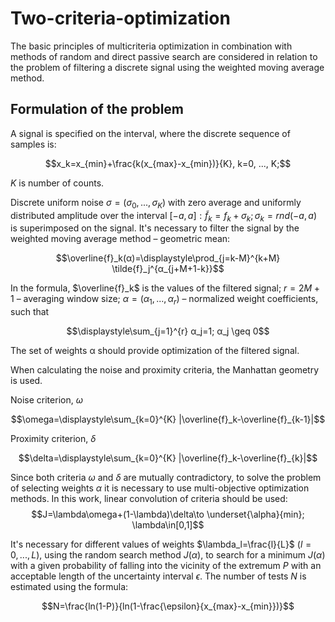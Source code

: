 # Two-criteria-optimization

The basic principles of multicriteria optimization in combination with methods of random and direct passive search are considered in relation to the problem of filtering a discrete signal using the weighted moving average method.

## Formulation of the problem

A signal is specified on the interval, where the discrete sequence of samples is: 
```math
x_k=x_{min}+\frac{k(x_{max}-x_{min})}{K},
k=0, ..., K;
```
$K$ is number of counts.

Discrete uniform noise $σ = (σ_0,...,σ_K)$ with zero average and uniformly distributed amplitude over the interval $[-a,a]: \tilde{f}_k=f_k+σ_k; σ_k=rnd(-a,a)$ is superimposed on the signal. It's necessary to filter the signal by the weighted moving average method – geometric mean:
```math
\overline{f}_k(α)=\displaystyle\prod_{j=k-M}^{k+M} \tilde{f}_j^{α_{j+M+1-k}}
```

In the formula, $\overline{f}_k$ is the values of the filtered signal; $r=2M+1$ – averaging window size; $α=(α_1,...,α_r)$ – normalized weight coefficients, such that
```math
\displaystyle\sum_{j=1}^{r} α_j=1; α_j \geq 0
```

The set of weights α should provide optimization of the filtered signal.

When calculating the noise and proximity criteria, the Manhattan geometry is used.

Noise criterion, $\omega$
```math
\omega=\displaystyle\sum_{k=0}^{K} |\overline{f}_k-\overline{f}_{k-1}|
```

Proximity criterion, $\delta$
```math
\delta=\displaystyle\sum_{k=0}^{K} |\overline{f}_k-\overline{f}_{k}|
```

Since both criteria $\omega$ and $\delta$ are mutually contradictory, to solve the problem of selecting weights $\alpha$ it is necessary to use multi-objective optimization methods. In this work, linear convolution of criteria should be used:
$$J=\lambda\omega+(1-\lambda)\delta\to \underset{\alpha}{min}; \lambda\in[0,1]$$

It's necessary for different values of weights $\lambda_l=\frac{l}{L}$ $(l=0,...,L)$, using the random search method $J(\alpha)$, to search for a minimum $J(\alpha)$ with a given probability of falling into the vicinity of the extremum $P$ with an acceptable length of the uncertainty interval $\epsilon$. The number of tests $N$ is estimated using the formula:

```math
N=\frac{ln(1-P)}{ln(1-\frac{\epsilon}{x_{max}-x_{min}})}
```

